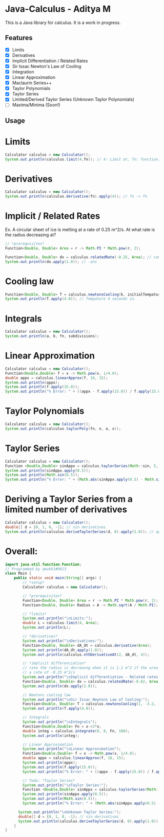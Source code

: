 
# Java-Calculus - Aditya M

This is a Java library for calculus. It is a work in progress.

<!-- Checklist with all the features -->

## Features
- [x] Limits
- [x] Derivatives
- [x] Implicit Differentiation / Related Rates
- [x] Sir Issac Newton's Law of Cooling
- [x] Integration
- [x] Linear Approximation
- [x] Maclaurin Series++
- [x] Taylor Polynomials
- [x] Taylor Series
- [x] Limited/Derived Taylor Series (Unknown Taylor Polynomials)
- [ ] Maxima/Minima (Soon!)

## Usage

# Limits

```java
Calculator calculus = new Calculator();
System.out.println(calculus.limit(4,fn)); // 4: Limit at, fn: function;
```

# Derivatives
```java
Calculator calculus = new Calculator();
System.out.println(calculus.derivative(fn).apply(4)); // fn -> fn
```

# Implicit / Related Rates
Ex. A circular sheet of ice is melting at a rate of 0.25 m^2/s. At what rate is the radius decreasing at?
```java
// *prerequisites*
Function<Double, Double> Area = r -> Math.PI * Math.pow(r, 2);

Function<Double, Double> dx = calculus.relatedRate(-0.25, Area); // constant rate, fn
System.out.println(dx.apply(1.0)); // -ans
```

# Cooling law
```java
Function<Double, Double> T = calculus.newtonsCooling(k, initialTempature, ambientTempature); // k == decay constant
System.out.println(T.apply(4.0)); // Tempature 4 seconds in.
```

# Integrals
```java
Calculator calculus = new Calculator();
System.out.println(a, b, fn, subdivisions);
```

# Linear Approximation
```java
Calculator calculus = new Calculator();
Function<Double,Double> f = x -> Math.pow(x, 1/4.0);
double appx = calculus.linearApprox(f, 16, 15);
System.out.println(appx);
System.out.println(f.apply(15.0));
System.out.println("% Error: " + ((appx - f.apply(15.0)) / f.apply(15.0) * 100)+"%");
```
# Taylor Polynomials
```java
Calculator calculus = new Calculator();
System.out.println(calculus.taylorPoly(fn, n, a, x));
```

# Taylor Series
```java
Calculator calculus = new Calculator();
Function <Double,Double> sinAppx = calculus.taylorSeries(Math::sin, 5, 0);
System.out.println(sinAppx.apply(0.5));
System.out.println(Math.sin(0.5));
System.out.println("% Error: " + (Math.abs(sinAppx.apply(0.5) - Math.sin(0.5)) / Math.sin(0.5) * 100)+"%");
```
# Deriving a Taylor Series from a limited number of derivatives
```java
Calculator calculus = new Calculator();
double[] d = {0, 1, 0, -1}; // sin derivatives
System.out.println(calculus.deriveTaylorSeries(d, 0).apply(1.0)); // approximation of the sinx function
```

# Overall:
```java
import java.util.function.Function;
// Programmed by amukh1#9613
class Main {
    public static void main(String[] args) {
        // *setup*
        Calculator calculus = new Calculator();

        // *prerequisites*
        Function<Double, Double> Area = r -> Math.PI * Math.pow(r, 2);
        Function<Double, Double> Radius = A -> Math.sqrt(A / Math.PI);

        // *limits*
        System.out.println("\nLimits:");
        double L = calculus.limit(4, Area);
        System.out.println(L);

        // *derivatives*
        System.out.println("\nDerivatives:");
        Function<Double, Double> dA_dt = calculus.derivative(Area);
        System.out.println(dA_dt.apply(1.0));
        System.out.println(calculus.nthDerivativeAt(2, dA_dt, 4));

        // *implicit differenciation*
        // rate the radius is decreasng when it is 1.1 m^2 if the area is decreasing at
        // a rate of -0.25 m^2/s
        System.out.println("\nImplicit differentiation - Related rates:");
        Function<Double, Double> dx = calculus.relatedRate(-0.62, Area);
        System.out.println(dx.apply(1.0));

        // Newtons cooling law
        System.out.println("\nSir Issac Newtons Law of Cooling:");
        Function<Double, Double> T = calculus.newtonsCooling(1, -3.2, -4.1);
        System.out.println(T.apply(4.0));

        // Integrals
        System.out.println("\nIntegrals");
        Function<Double,Double> Fn = x->2*x;
        double integ = calculus.integrate(0, 8, Fn, 100);
        System.out.println(integ);

        // Linear Approximation
        System.out.println("\nLinear Approximation");
        Function<Double,Double> f = x -> Math.pow(x, 1/4.0);
        double appx = calculus.linearApprox(f, 16, 15);
        System.out.println(appx);
        System.out.println(f.apply(15.0));
        System.out.println("% Error: " + ((appx - f.apply(15.0)) / f.apply(15.0) * 100)+"%");

        // Todo: *Taylor Series*
        System.out.println("\nTaylor Series:");
        Function <Double,Double> sinAppx = calculus.taylorSeries(Math::sin, 5, 0);
        System.out.println(sinAppx.apply(0.5));
        System.out.println(Math.sin(0.5));
        System.out.println("% Error: " + (Math.abs(sinAppx.apply(0.5) - Math.sin(0.5)) / Math.sin(0.5) * 100)+"%");

      System.out.println("\nUnknown Taylor Series:");
      double[] d = {0, 1, 0, -1}; // sin derivatives
      System.out.println(calculus.deriveTaylorSeries(d, 0).apply(1.0)); // approximation of the sinx function
    }
}
```
